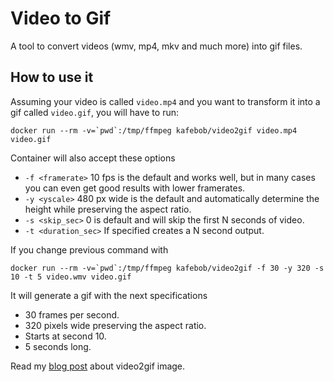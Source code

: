 # Video to Gif

A tool to convert videos (wmv, mp4, mkv and much more) into gif files.

## How to use it

Assuming your video is called `video.mp4` and you want to transform it into a gif called `video.gif`, you will have to run:

```
docker run --rm -v=`pwd`:/tmp/ffmpeg kafebob/video2gif video.mp4 video.gif
```

Container will also accept these options

* `-f <framerate>` 10 fps is the default and works well, but in many cases you can even get good results with lower framerates.
* `-y <yscale>` 480 px wide is the default and automatically determine the height while preserving the aspect ratio.
* `-s <skip_sec>` 0 is default and will skip the first N seconds of video.
* `-t <duration_sec>` If specified creates a N second output.

If you change previous command with

```
docker run --rm -v=`pwd`:/tmp/ffmpeg kafebob/video2gif -f 30 -y 320 -s 10 -t 5 video.wmv video.gif
```

It will generate a gif with the next specifications

* 30 frames per second.
* 320 pixels wide preserving the aspect ratio.
* Starts at second 10.
* 5 seconds long.

Read my [blog post](https://toub.es/2017/09/11/high-quality-gif-with-ffmpeg-and-docker/) about video2gif image.
